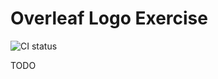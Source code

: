 # Overleaf Logo Exercise

![CI status](https://github.com/overleaf/logo-exercise/workflows/CI/badge.svg)

TODO
